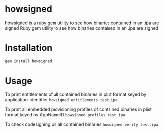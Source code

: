 # howsigned
howsigned is a ruby gem utility to see how binaries contained in an .ipa are signed
Ruby gem utility to see how binaries contained in an .ipa are signed

# Installation
```gem install howsigned```

# Usage

To print entitlements of all contained binaries in plist format keyed by application-identifier
```howsigned entitlements test.ipa```

To print all embedded provisioning profiles of contained binaries in plist format keyed by AppNameID
```howsigned profiles test.ipa```

To check codesigning on all contained binaries
```howsigned verify test.ipa```


